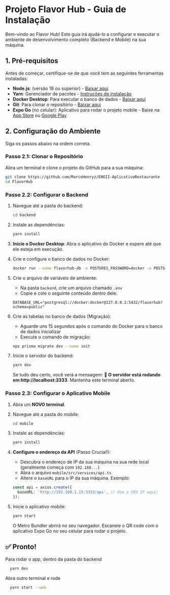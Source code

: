 # Projeto Flavor Hub - Guia de Instalação

Bem-vindo ao Flavor Hub! Este guia irá ajudá-lo a configurar e executar o ambiente de desenvolvimento completo (Backend e Mobile) na sua máquina.

## 1. Pré-requisitos

Antes de começar, certifique-se de que você tem as seguintes ferramentas instaladas:

- **Node.js**: (versão 18 ou superior) - [Baixar aqui](https://nodejs.org/)
- **Yarn**: Gerenciador de pacotes - [Instruções de instalação](https://yarnpkg.com/getting-started/install)
- **Docker Desktop**: Para executar o banco de dados - [Baixar aqui](https://www.docker.com/products/docker-desktop)
- **Git**: Para clonar o repositório - [Baixar aqui](https://git-scm.com/)
- **Expo Go** (no celular): Aplicativo para rodar o projeto mobile - Baixe na [App Store](https://apps.apple.com/app/expo-go/id982107779) ou [Google Play](https://play.google.com/store/apps/details?id=host.exp.exponent)

## 2. Configuração do Ambiente

Siga os passos abaixo na ordem correta.

### Passo 2.1: Clonar o Repositório

Abra um terminal e clone o projeto do GitHub para a sua máquina:

```bash
git clone https://github.com/MarcoHenryz/ENGII-AplicativoRestaurante
cd FlavorHub
```

### Passo 2.2: Configurar o Backend

1. Navegue até a pasta do backend:
   ```bash
   cd backend
   ```

2. Instale as dependências:
   ```bash
   yarn install
   ```

3. **Inicie o Docker Desktop**: Abra o aplicativo do Docker e espere até que ele esteja em execução.

4. Crie e configure o banco de dados no Docker:
   ```bash
   docker run --name flavorhub-db -e POSTGRES_PASSWORD=docker -e POSTGRES_USER=docker -e POSTGRES_DB=flavorhub -p 5432:5432 -d postgres:16
   ```

5. Crie o arquivo de variáveis de ambiente:
   - Na pasta `backend`, crie um arquivo chamado `.env`
   - Copie e cole o seguinte conteúdo dentro dele:
   ```env
   DATABASE_URL="postgresql://docker:docker@127.0.0.1:5432/flavorhub?schema=public"
   ```

6. Crie as tabelas no banco de dados (Migração):
   - Aguarde uns 15 segundos após o comando do Docker para o banco de dados inicializar
   - Execute o comando de migração:
   ```bash
   npx prisma migrate dev --name init
   ```

7. Inicie o servidor do backend:
   ```bash
   yarn dev
   ```

   Se tudo deu certo, você verá a mensagem: **🚀 O servidor está rodando em http://localhost:3333**. Mantenha este terminal aberto.

### Passo 2.3: Configurar o Aplicativo Mobile

1. Abra um **NOVO terminal**.

2. Navegue até a pasta do mobile:
   ```bash
   cd mobile
   ```

3. Instale as dependências:
   ```bash
   yarn install
   ```

4. **Configure o endereço da API** (Passo Crucial!):
   - Descubra o endereço de IP da sua máquina na sua rede local (geralmente começa com `192.168...`)
   - Abra o arquivo `mobile/src/services/api.ts`
   - Altere o `baseURL` para o IP da sua máquina. Exemplo:
   ```typescript
   const api = axios.create({
     baseURL: 'http://192.168.1.15:3333/api', // Use o SEU IP aqui!
   });
   ```

5. Inicie o aplicativo mobile:
   ```bash
   yarn start
   ```

   O Metro Bundler abrirá no seu navegador. Escaneie o QR code com o aplicativo Expo Go no seu celular para rodar o projeto.

## ✅ Pronto!
Para rodar o app, dentro da pasta do backend

 ```bash
   yarn dev
   ```

Abra outro terminal e rode

 ```bash
   yarn start --web
   ```
